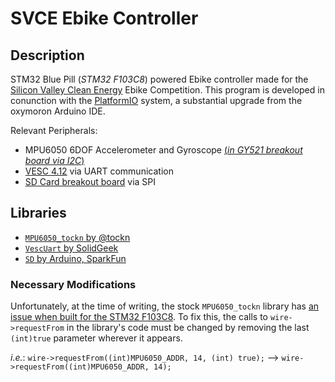 # SVCE Ebike Controller

## Description

STM32 Blue Pill (*STM32 F103C8*) powered Ebike controller made for the [Silicon Valley Clean Energy](https://www.svcleanenergy.org/) Ebike Competition. This program is developed in conunction with the [PlatformIO](https://platformio.org/) system, a substantial upgrade from the oxymoron Arduino IDE.

Relevant Peripherals:

- MPU6050 6DOF Accelerometer and Gyroscope [(*in GY521 breakout board via I2C*)](https://smile.amazon.com/HiLetgo-MPU-6050-Accelerometer-Gyroscope-Converter/dp/B00LP25V1A)
- [VESC 4.12](https://smile.amazon.com/HGLRC-FLIPSKY-SK8-ESC-Electric-Skateboard-EScooter/dp/B07GFB55NV) via UART communication
- [SD Card breakout board](https://smile.amazon.com/SenMod-Adapter-Reader-Module-Arduino/dp/B01JYNEX56) via SPI

## Libraries

- [`MPU6050_tockn` by @tockn](https://platformio.org/lib/show/2824/MPU6050_tockn)
- [`VescUart` by SolidGeek](https://platformio.org/lib/show/5830/VescUart)
- [`SD` by Arduino, SparkFun](https://platformio.org/lib/show/868/SD)

### Necessary Modifications

Unfortunately, at the time of writing, the stock `MPU6050_tockn` library has [an issue when built for the STM32 F103C8](https://community.platformio.org/t/stm32f1-compilation-erring-upon-calling-wire-library/6911/13). To fix this, the calls to `wire->requestFrom` in the library's code must be changed by removing the last `(int)true` parameter wherever it appears.

*i.e.*: `wire->requestFrom((int)MPU6050_ADDR, 14, (int) true);` --> `wire->requestFrom((int)MPU6050_ADDR, 14);`